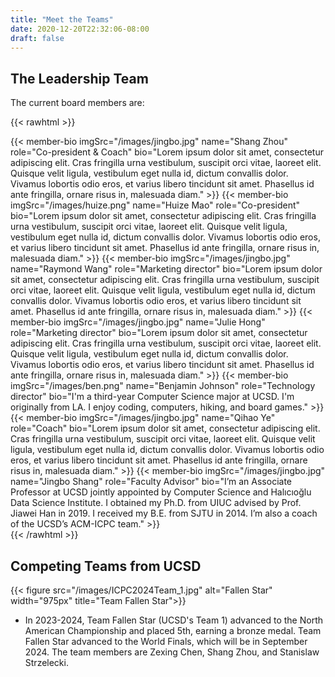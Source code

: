 ```yaml
---
title: "Meet the Teams"
date: 2020-12-20T22:32:06-08:00
draft: false
---
```


## The Leadership Team

The current board members are:

{{< rawhtml >}}

<div class="grid">
{{< member-bio imgSrc="/images/jingbo.jpg" name="Shang Zhou" role="Co-president & Coach" bio="Lorem ipsum dolor sit amet, consectetur adipiscing elit. Cras fringilla urna vestibulum, suscipit orci vitae, laoreet elit. Quisque velit ligula, vestibulum eget nulla id, dictum convallis dolor. Vivamus lobortis odio eros, et varius libero tincidunt sit amet. Phasellus id ante fringilla, ornare risus in, malesuada diam." >}}
{{< member-bio imgSrc="/images/huize.png" name="Huize Mao" role="Co-president" bio="Lorem ipsum dolor sit amet, consectetur adipiscing elit. Cras fringilla urna vestibulum, suscipit orci vitae, laoreet elit. Quisque velit ligula, vestibulum eget nulla id, dictum convallis dolor. Vivamus lobortis odio eros, et varius libero tincidunt sit amet. Phasellus id ante fringilla, ornare risus in, malesuada diam." >}}
{{< member-bio imgSrc="/images/jingbo.jpg" name="Raymond Wang" role="Marketing director" bio="Lorem ipsum dolor sit amet, consectetur adipiscing elit. Cras fringilla urna vestibulum, suscipit orci vitae, laoreet elit. Quisque velit ligula, vestibulum eget nulla id, dictum convallis dolor. Vivamus lobortis odio eros, et varius libero tincidunt sit amet. Phasellus id ante fringilla, ornare risus in, malesuada diam." >}}
{{< member-bio imgSrc="/images/jingbo.jpg" name="Julie Hong" role="Marketing director" bio="Lorem ipsum dolor sit amet, consectetur adipiscing elit. Cras fringilla urna vestibulum, suscipit orci vitae, laoreet elit. Quisque velit ligula, vestibulum eget nulla id, dictum convallis dolor. Vivamus lobortis odio eros, et varius libero tincidunt sit amet. Phasellus id ante fringilla, ornare risus in, malesuada diam." >}}
{{< member-bio imgSrc="/images/ben.png" name="Benjamin Johnson" role="Technology director" bio="I'm a third-year Computer Science major at UCSD. I'm originally from LA. I enjoy coding, computers, hiking, and board games." >}}
{{< member-bio imgSrc="/images/jingbo.jpg" name="Qihao Ye" role="Coach" bio="Lorem ipsum dolor sit amet, consectetur adipiscing elit. Cras fringilla urna vestibulum, suscipit orci vitae, laoreet elit. Quisque velit ligula, vestibulum eget nulla id, dictum convallis dolor. Vivamus lobortis odio eros, et varius libero tincidunt sit amet. Phasellus id ante fringilla, ornare risus in, malesuada diam." >}}
{{< member-bio imgSrc="/images/jingbo.jpg" name="Jingbo Shang" role="Faculty Advisor" bio="I’m an Associate Professor at UCSD jointly appointed by Computer Science and Halıcıoğlu Data Science Institute. I obtained my Ph.D. from UIUC advised by Prof. Jiawei Han in 2019. I received my B.E. from SJTU in 2014. I’m also a coach of the UCSD’s ACM-ICPC team." >}}
</div>
{{< /rawhtml >}}

## Competing Teams from UCSD

{{< figure src="/images/ICPC2024Team_1.jpg" alt="Fallen Star" width="975px" title="Team Fallen Star">}}

- In 2023-2024, Team Fallen Star (UCSD's Team 1) advanced to the North American Championship and placed 5th, earning a bronze medal. Team Fallen Star advanced to the World Finals, which will be in September 2024. The team members are Zexing Chen, Shang Zhou, and Stanislaw Strzelecki.
